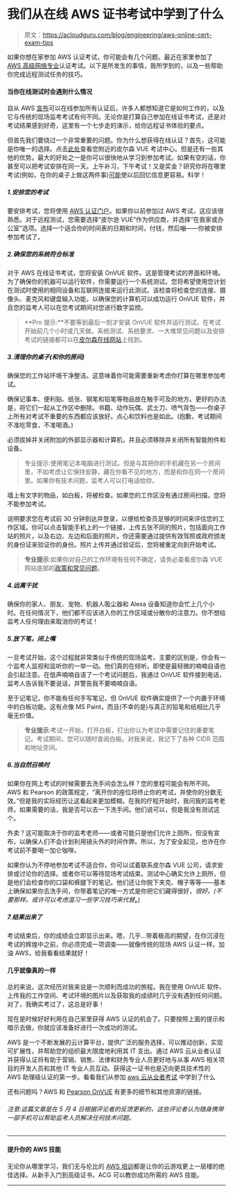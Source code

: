 # 我们从在线 AWS 证书考试中学到了什么

> 原文：<https://acloudguru.com/blog/engineering/aws-online-cert-exam-tips>

如果你想在家参加 AWS 认证考试，你可能会有几个问题。最近在家里参加了 [AWS 高级网络专业](https://acloud.guru/learn/aws-certified-advanced-networking-specialty?itm_source)认证考试。以下是所发生的事情，我所学到的，以及一些帮助你完成远程测试任务的技巧。

#### 当你在线测试时会遇到什么情况

自从 AWS [宣布](/blog/engineering/all-aws-certification-exams-now-available-online)可以在线参加所有认证后，许多人都想知道它是如何工作的，以及它与传统的现场监考考试有何不同。无论你是打算自己参加在线证书考试，还是对考试结果感到好奇，这里有一个七步走的演示，给你远程证书体验的要点。

但首先我们要绕过一个非常重要的问题。你为什么想获得在线认证？首先，这可能是你唯一的选择。点击[此处](https://home.pearsonvue.com/coronavirus-update)查看您附近的皮尔森 VUE 考试中心。但是还有一些其他的优势。最大的好处之一是你可以很快地从学习到参加考试。如果有空的话，你甚至可以把考试安排在同一天。上午补习，下午考试！又是奖金？研究你将在哪里考试(例如，在你的桌子上做这两件事)[可能](https://sites.psu.edu/psych256sp14/2014/03/17/where-and-what-matters-when-studying-for-a-test/)使以后回忆信息更容易。科学！

##### 1.安排您的考试

要安排考试，您将使用 [AWS 认证门户](https://www.aws.training/certification)。如果你以前参加过 AWS 考试，这应该很熟悉。对于远程测试，您需要选择“皮尔逊 VUE”作为供应商，并选择“在我家或办公室”选项。选择一个适合你的时间表的日期和时间，付钱，然后嘣——你被安排参加考试了。

##### 2.确保您的系统符合标准

对于 AWS 在线证书考试，您将安装 OnVUE 软件。这是管理考试的界面和环境。为了确保你的机器可以运行软件，你需要运行一个系统测试。您将希望使用您计划在测试时使用的相同设备和互联网连接来运行此测试。该检查将检查您的连接、摄像头、麦克风和键盘输入功能，以确保您的计算机可以成功运行 OnVUE 软件，并且您的监考人可以在您考试期间对您进行数字监控。

> **Pro 提示:**不要等到最后一刻才安装 OnVUE 软件并运行测试。在考试开始前几个小时或几天做。系统测试、系统要求、一大堆常见问题以及安排考试的链接都可以在[皮尔森在线网站](https://home.pearsonvue.com/aws/onvue)上找到。

##### 3.清理你的桌子(和你的房间)

确保您的工作站环境干净整洁。这意味着你可能需要重新考虑你打算在哪里参加考试。

确保记事本、便利贴、纸张、钢笔和铅笔等物品放在触手可及的地方。更好的办法是，将它们一起从工作区中删除。书籍、动作玩偶、武士刀、喷气背包——你桌子上所有对考试不重要的东西都应该放好。点心和饮料也是如此。(抱歉，考试期间不准吃零食，不准喝酒。)

必须拔掉并关闭附加的外部显示器和计算机，并且必须移除并关闭所有智能附件和设备。

> 专业提示:使用笔记本电脑进行测试。但是与其把你的手机藏在另一个房间里，不如考虑让它保持安静，藏在你看不见的地方，而是和你在同一个房间里。如果你有技术问题，监考人可以打电话给你。

墙上有文字的物品，如白板，将被检查。如果您的工作区没有通过房间扫描，您将不能参加考试。

说明要求您在考试前 30 分钟到达并登录，以便给检查员足够的时间来评估您的工作区域。你可以点击智能手机上的一个链接，上传五张不同的照片，包括面向工作站的照片，以及右边、左边和后面的照片。你还需要通过提供有效驾照或政府颁发的身份证来验证你的身份。照片上传并通过验证后，您将被重定向到开始考试。

> **专业提示**:如果你对自己的工作环境有任何不确定，请务必查看皮尔森 VUE 网站底部的[政策和常见问题](https://home.pearsonvue.com/aws/onvue)。

##### 4.远离干扰

确保你的家人、朋友、宠物、机器人吸尘器和 Alexa 设备知道你会忙上几个小时。在任何情况下，他们都不应该进入你的工作区域或分散你的注意力。你不想给监考人任何理由来取消你的考试！

##### 5.放下笔，闭上嘴

一旦考试开始，这个过程就非常类似于传统的现场监考。主要的区别是，你会有一个监考人监视和监听你的一举一动。他们真的在倾听。即使是最轻微的喃喃自语也会引起注意。在低声喃喃自语了一个考试问题后，我通过 OnVUE 软件接到电话，监考人告诉我不要说话，并警告我不要喃喃自语。

至于记笔记，你不能有任何手写笔记，但 OnVUE 软件确实提供了一个内置于环境中的白板功能。这有点像 MS Paint，而且(不幸的是)与真正的铅笔和纸相比几乎毫无价值。

> **专业提示**:考试一开始，打开白板，打出你认为考试中需要记住的重要笔记。考试期间，您可以随时查阅白板。对我来说，我记下了各种 CIDR 范围和地址空间。

##### 6.当自然召唤时

如果你在网上考试的时候需要去洗手间会怎么样？您的里程可能会有所不同。AWS 和 Pearson 的政策规定，“离开你的座位将终止你的考试，并使你的分数无效。”但是我的实际经历让这看起来更加模糊。在我的疗程开始时，我问我的监考老师，如果需要的话，我是否可以去一下洗手间。他们说可以，但是我没有测试这个。

外卖？这可能取决于你的监考老师——或者可能只是他们允许上厕所，但没有宣布，以确保人们不会计划利用镜头外的时间作弊。所以，为了安全起见，也许在你考试前不要喝一加仑咖啡。

如果你认为不停地参加考试不适合你，你可以试着联系皮尔森 VUE 公司，请求安排或讨论你的选择。或者你可以等待现场考试结束。测试中心确实允许上厕所，但是他们会检查你的口袋和裤腿下的笔记。他们还让你脱下夹克、帽子等等——基本上确保如果你去洗手间，你带着笔记的唯一方式是你把它们藏得很好，*很好。(不要那样。或许可以考虑温习一些学习技巧来代替[。)](/blog/engineering/7-more-tricks-to-make-cloud-learning-stick?itm_source)*

##### 7.结果出来了

考试结束后，你的成绩会立即显示出来。嗯，几乎…带着极高的期望，在你沉浸在考试的辉煌中之前，你必须完成一项调查——就像传统的现场 AWS 认证一样。加油 AWS，给我看看结果就好！

#### 几乎就像真的一样

总的来说，这次经历对我来说是一次顺利而成功的旅程。我在使用 OnVUE 软件、上传我的工作空间、考试环境的图片以及获取我的成绩时几乎没有遇到任何问题。对了，我确实考过了，这总是好事！

现在是时候好好利用在自己家里获得 AWS 认证的机会了。只要按照上面的提示和暗示去做，你就应该准备好进行一次成功的测试。

AWS 是一个不断发展的云计算平台，提供广泛的服务选择，可以推动创新，实现可扩展性，并帮助您的组织最大限度地利用其 IT 支出。通过 AWS 云从业者认证并获得认证将有助于营销、销售、法律和财务专业人员更好地与从事 AWS 相关项目的开发人员和其他 IT 专业人员互动。获得这一证书也是迈向更具技术性的 AWS 助理级认证的第一步。看看我们从参加 [aws 云从业者考试](https://acloudguru.com/blog/engineering/what-we-learned-sitting-aws-cloud-practitioner-exam) 中学到了什么

还有问题吗？AWS 和 [Pearson OnVUE](https://home.pearsonvue.com/aws/onvue) 有更多的细节和其他资源的链接。

###### 注意:这篇文章是在 5 月 4 日根据评论者的反馈更新的，这些评论者认为随身携带一部手机可以帮助监考人员解决任何技术问题。

* * *

#### **提升你的 AWS 技能**

无论你从哪里学习，我们无与伦比的 [AWS 培训](https://acloud.guru/courses/amazon-web-services?itm_source)都是让你的云游戏更上一层楼的绝佳选择。从新手入门到高级证书，ACG 可以教你成功所需的 AWS 技能。

* * *